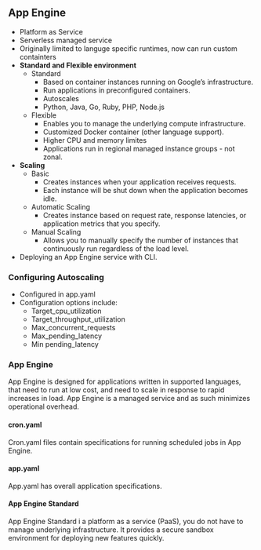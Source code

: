 ## App Engine  
- Platform as Service
- Serverless managed service
- Originally limited to languge specific runtimes, now can run custom containters  
- **Standard and Flexible environment**
    - Standard
        - Based on container instances running on Google’s infrastructure.
        - Run applications in preconfigured containers.
        - Autoscales
        - Python, Java, Go, Ruby, PHP, Node.js
    - Flexible
        - Enables you to manage the underlying compute infrastructure.
        - Customized Docker container (other language support).
        - Higher CPU and memory limites
        - Applications run in regional managed instance groups - not zonal.
- **Scaling**
    - Basic
        - Creates instances when your application receives requests.
        - Each instance will be shut down when the application becomes idle.
    - Automatic Scaling
        - Creates instance based on request rate, response latencies, or application metrics that you specify.
    - Manual Scaling
        - Allows you to manually specify the number of instances that continuously run regardless of the load level.
- Deploying an App Engine service with CLI.



### Configuring Autoscaling  
- Configured in app.yaml
- Configuration options include:
    - Target_cpu_utilization
    - Target_throughput_utilization
    - Max_concurrent_requests
    - Max_pending_latency
    - Min pending_latency


### App Engine  
App Engine is designed for applications written in supported languages, that need to run at low cost, and need to scale in response to rapid increases in load. App Engine is a managed service and as such minimizes operational overhead.

#### cron.yaml 
Cron.yaml files contain specifications for running scheduled jobs in App Engine.

#### app.yaml
App.yaml has overall application specifications.  

#### App Engine Standard  
App Engine Standard i a platform as a service (PaaS), you do not have to manage underlying infrastructure. It provides a secure sandbox environment for deploying new features quickly. 
